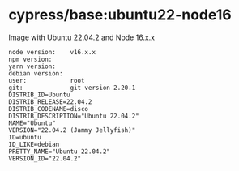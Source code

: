 # cypress/base:ubuntu22-node16

Image with Ubuntu 22.04.2 and Node 16.x.x

```
node version:    v16.x.x
npm version:
yarn version:
debian version:
user:            root
git:             git version 2.20.1
DISTRIB_ID=Ubuntu
DISTRIB_RELEASE=22.04.2
DISTRIB_CODENAME=disco
DISTRIB_DESCRIPTION="Ubuntu 22.04.2"
NAME="Ubuntu"
VERSION="22.04.2 (Jammy Jellyfish)"
ID=ubuntu
ID_LIKE=debian
PRETTY_NAME="Ubuntu 22.04.2"
VERSION_ID="22.04.2"
```

